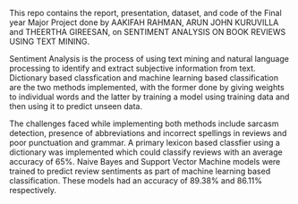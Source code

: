 This repo contains the report, presentation, dataset, and code of the Final year Major Project done by AAKIFAH RAHMAN,
ARUN JOHN KURUVILLA and THEERTHA GIREESAN, on SENTIMENT ANALYSIS ON BOOK REVIEWS USING TEXT MINING.

Sentiment Analysis is the process of using text mining and natural language processing to identify and extract subjective information
from text. Dictionary based classfication and machine learning based classification are the two methods implemented, with the former
done by giving weights to individual words and the latter by training a model using training data and then using it to predict unseen 
data.

The challenges faced while implementing both methods include sarcasm detection, presence of abbreviations and incorrect spellings in
reviews and poor punctuation and grammar. A primary lexicon based classfier using a dictionary was implemented which could classify
reviews with an average accuracy of 65%. Naive Bayes and Support Vector Machine models were trained to predict review sentiments as
part of machine learning based classification. These models had an accuracy of 89.38% and 86.11% respectively.
